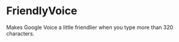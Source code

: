 FriendlyVoice
=============

Makes Google Voice a little friendlier when you type more than 320 characters.

